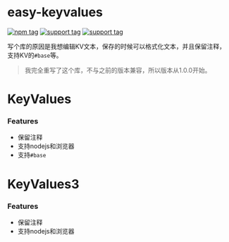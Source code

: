 # easy-keyvalues
[![npm tag](https://img.shields.io/npm/v/easy-keyvalues/latest)](https://www.npmjs.com/package/easy-keyvalues)
[![support tag](https://img.shields.io/badge/support-KeyValues-blue)](#keyvalues)
[![support tag](https://img.shields.io/badge/support-KeyValues3-blue)](#keyvalues3)

写个库的原因是我想编辑KV文本，保存的时候可以格式化文本，并且保留注释，支持KV的`#base`等。

> 我完全重写了这个库，不与之前的版本兼容，所以版本从1.0.0开始。

# KeyValues

### Features
- 保留注释
- 支持nodejs和浏览器
- 支持`#base`

# KeyValues3

### Features
- 保留注释
- 支持nodejs和浏览器